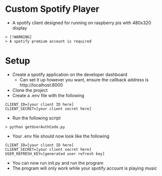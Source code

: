 # Custom Spotify Player

- A spotify client designed for running on raspberry pis with 480x320 display

```
> [!WARNING]
> A spotify premium account is required
```

# Setup

- Create a spotify application on the developer dashboard
  - Can set it up however you want, ensure the callback address is http://localhost:8000
- Clone the project
- Create a .env file with the following

```
CLIENT_ID=[your client ID here]
CLIENT_SECRET=[your client secret here]
```

- Run the following script

```
> python getUserAuthCode.py
```

- Your .env file should now look like the following

```
CLIENT_ID=[your client ID here]
CLIENT_SECRET=[your client secret here]
USER_REFRESH_KEY=[generated user refresh key]
```

- You can now run init.py and run the program
- The program will only work while your spotify account is playing music

